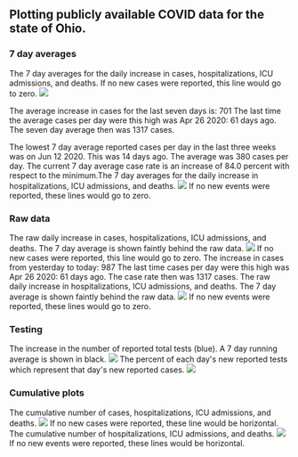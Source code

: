 ## Plotting publicly available COVID data for the state of Ohio. 

### 7 day averages
The 7 day averages for the daily increase in cases, hospitalizations, ICU admissions, and deaths. If no new cases were reported, this line would go to zero.
![](7dayaverage_cases.png)
 
The average increase in cases for the last seven days is: 701 
The last time the average cases per day were this high was Apr 26 2020: 61 days ago. 
The seven day average then was 1317 cases.
 
The lowest 7 day average reported cases per day in the last three weeks was on Jun 12 2020. 
This was 14 days ago. The average was 380 cases per day. 
The current 7 day average case rate is an increase of 84.0 percent with respect to the minimum.The 7 day averages for the daily increase in hospitalizations, ICU admissions, and deaths.
![](7dayaverage_hospital.png)
If no new events were reported, these lines would go to zero.

### Raw data
The raw daily increase in cases, hospitalizations, ICU admissions, and deaths. The 7 day average is shown faintly behind the raw data.
![](DailyCases.png)
If no new cases were reported, this line would go to zero.
The increase in cases from yesterday to today: 987 
The last time cases per day were this high was Apr 26 2020: 61 days ago. 
The case rate then was 1317 cases.
The raw daily increase in hospitalizations, ICU admissions, and deaths. The 7 day average is shown faintly behind the raw data.
![](DailyHospitalizations.png)
If no new events were reported, these lines would go to zero.

### Testing
The increase in the number of reported total tests (blue). A 7 day running average is shown in black.
![](DailyTests.png)
The percent of each day's new reported tests which represent that day's new reported cases.
![](percentpositive_tests.png)

### Cumulative plots
The cumulative number of cases, hospitalizations, ICU admissions, and deaths.
![](Cases.png)
If no new cases were reported, these line would be horizontal.
The cumulative number of hospitalizations, ICU admissions, and deaths.
![](Hospitalizations.png)
If no new events were reported, these lines would be horizontal.